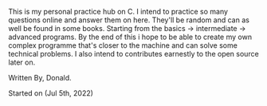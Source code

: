 This is my personal practice hub on C. I intend to practice so many questions online and answer them on here. They'll be random and can as well be found in some books. Starting from the basics -> intermediate -> advanced programs. By the end of this i hope to be able to create my own complex programme that's closer to the machine and can solve some technical problems. I also intend to contributes earnestly to the open source later on.

Written By,
Donald.

Started on (Jul 5th, 2022)
